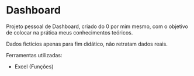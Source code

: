 # Dashboard
Projeto pessoal de Dashboard, criado do 0 por mim mesmo, com o objetivo de colocar na prática meus conhecimentos teóricos.

Dados fictícios apenas para fim didático, não retratam dados reais.

Ferramentas utilizadas:
- Excel (Funções)
